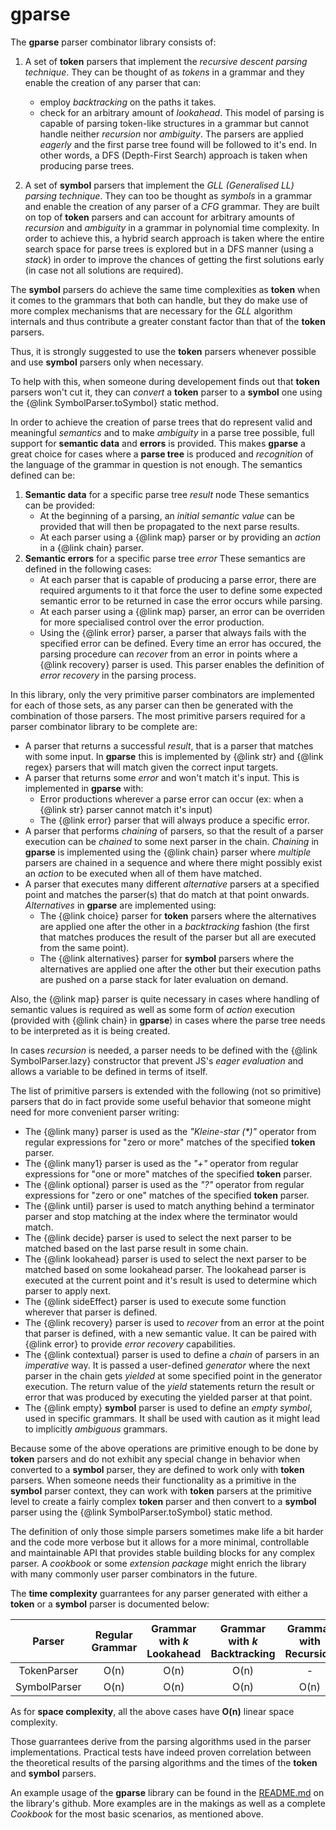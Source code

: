 # gparse

The **gparse** parser combinator library consists of:

1. A set of **token** parsers that implement the *recursive descent parsing technique*. They can be thought of as *tokens* in a grammar and they enable the creation of any parser that can:
   - employ *backtracking* on the paths it takes.
   - check for an arbitrary amount of *lookahead*.
This model of parsing is capable of parsing token-like structures in a grammar but cannot handle neither *recursion* nor *ambiguity*. The parsers are applied *eagerly* and the first parse tree found will be followed to it's end. In other words, a DFS (Depth-First Search) approach is taken when producing parse trees.

1. A set of **symbol** parsers that implement the *GLL (Generalised LL) parsing technique*. They can too be thought as *symbols* in a grammar and enable the creation of any parser of a *CFG* grammar.
They are built on top of **token** parsers and can account for arbitrary amounts of *recursion* and *ambiguity* in a grammar in polynomial time complexity. In order to achieve this, a hybrid search approach is taken where the entire search space for parse trees is explored but in a DFS manner (using a *stack*) in order to improve the chances of getting the first solutions early (in case not all solutions are required).

The **symbol** parsers do achieve the same time complexities as **token** when it comes to the grammars that both can handle, but they do make use of more complex mechanisms that are necessary for the *GLL* algorithm internals and thus contribute a greater constant factor than that of the **token** parsers.

Thus, it is strongly suggested to use the **token** parsers whenever possible and use **symbol** parsers only when necessary.

To help with this, when someone during developement finds out that **token** parsers won't cut it, they can *convert* a **token** parser to a **symbol** one using the {@link SymbolParser.toSymbol} static method.

In order to achieve the creation of parse trees that do represent valid and meaningful *semantics* and to make *ambiguity* in a parse tree possible, full support for **semantic data** and **errors** is provided. This makes **gparse** a great choice for cases where a **parse tree** is produced and *recognition* of the language of the grammar in question is not enough.
The semantics defined can be:

1. **Semantic data** for a specific parse tree *result* node
   These semantics can be provided:
   - At the beginning of a parsing, an *initial semantic value* can be provided that will then be propagated to the next parse results.
   - At each parser using a {@link map} parser or by providing an *action* in a {@link chain} parser.
2. **Semantic errors** for a specific parse tree *error*
   These semantics are defined in the following cases:
   - At each parser that is capable of producing a parse error, there are required arguments to it that force the user to define some expected semantic error to be returned in case the error occurs while parsing.
   - At each parser using a {@link map} parser, an error can be overriden for more specialised control over the error production.
   - Using the {@link error} parser, a parser that always fails with the specified error can be defined.
   Every time an error has occured, the parsing procedure can *recover* from an error in points where a {@link recovery} parser is used. This parser enables the definition of *error recovery* in the parsing process.

In this library, only the very primitive parser combinators are implemented for each of those sets, as any parser can then be generated with the combination of those parsers.
The most primitive parsers required for a parser combinator library to be complete are:

- A parser that returns a successful *result*, that is a parser that matches with some input.
  In **gparse** this is implemented by {@link str} and {@link regex} parsers that will match given the correct input targets.
- A parser that returns some *error* and won't match it's input.
  This is implemented in **gparse** with:
  - Error productions wherever a parse error can occur (ex: when a {@link str} parser cannot match it's input)
  - The {@link error} parser that will always produce a specific error.
- A parser that performs *chaining* of parsers, so that the result of a parser execution can be *chained* to some next parser in the chain.
  *Chaining* in **gparse** is implemented using the {@link chain} parser where *multiple* parsers are chained in a sequence and where there might possibly exist an *action* to be executed when all of them have matched.
- A parser that executes many different *alternative* parsers at a specified point and matches the parser(s) that do match at that point onwards.
  *Alternatives* in **gparse** are implemented using:
  - The {@link choice} parser for **token** parsers where the alternatives are applied one after the other in a *backtracking* fashion (the first that matches produces the result of the parser but all are executed from the same point).
  - The {@link alternatives} parser for **symbol** parsers where the alternatives are applied one after the other but their execution paths are pushed on a parse stack for later evaluation on demand.

Also, the {@link map} parser is quite necessary in cases where handling of semantic values is required
as well as some form of *action* execution (provided with {@link chain} in **gparse**) in cases where the parse tree needs to be interpreted as it is being created.

In cases *recursion* is needed, a parser needs to be defined with the {@link SymbolParser.lazy} constructor that prevent JS's *eager evaluation* and allows a variable to be defined in terms of itself.

The list of primitive parsers is extended with the following (not so primitive) parsers that do in fact provide some useful behavior that someone might need for more convenient parser writing:

- The {@link many} parser is used as the *"Kleine-star (\*)"* operator from regular expressions for "zero or more" matches of the specified **token** parser.
- The {@link many1} parser is used as the *"+"* operator from regular expressions for "one or more" matches of the specified **token** parser.
- The {@link optional} parser is used as the *"?"* operator from regular expressions for "zero or one" matches of the specified **token** parser.
- The {@link until} parser is used to match anything behind a terminator parser and stop matching at the index where the terminator would match.
- The {@link decide} parser is used to select the next parser to be matched based on the last parse result in some chain.
- The {@link lookahead} parser is used to select the next parser to be matched based on some lookahead parser. The lookahead parser is executed at the current point and it's result is used to determine which parser to apply next.
- The {@link sideEffect} parser is used to execute some function wherever that parser is defined.
- The {@link recovery} parser is used to *recover* from an error at the point that parser is defined, with a new semantic value. It can be paired with {@link error} to provide *error recovery* capabilities.
- The {@link contextual} parser is used to define a *chain* of parsers in an *imperative* way. It is passed a user-defined *generator* where the next parser in the chain gets *yielded* at some specified point in the generator execution. The return value of the *yield* statements return the result or error that was produced by executing the yielded parser at that point.
- The {@link empty} **symbol** parser is used to define an *empty symbol*, used in specific grammars. It shall be used with caution as it might lead to implicitly *ambiguous* grammars.

Because some of the above operations are primitive enough to be done by **token** parsers and do not exhibit any special change in behavior when converted to a **symbol** parser, they are defined to work only with **token** parsers. When someone needs their functionality as a primitive in the **symbol** parser context, they can work with **token** parsers at the primitive level to create a fairly complex **token** parser and then convert to a **symbol** parser using the {@link SymbolParser.toSymbol} static method.

The definition of only those simple parsers sometimes make life a bit harder and the code more verbose but it allows for a more minimal, controllable and maintainable API that provides stable building blocks for any complex parser.
A *cookbook* or some *extension package* might enrich the library with many commonly user parser combinators in the future.

The **time complexity** guarrantees for any parser generated with either a **token** or a **symbol** parser is documented below:

|     Parser      | Regular Grammar | Grammar with *k* Lookahead | Grammar with *k* Backtracking | Grammar with Recursion | Grammar with Ambiguity |
| :-------------: | :-------------: | :------------------------: | :---------------------------: | :-------------------------: | :--------------------: |
| TokenParser |      O(n)       |            O(n)            |             O(n)              |              -              |           -            |
|  SymbolParser   |      O(n)       |            O(n)            |             O(n)              |            O(n)             |         O(n^3)         |

As for **space complexity**, all the above cases have **O(n)** linear space complexity.

Those guarrantees derive from the parsing algorithms used in the parser implementations. Practical tests have indeed proven correlation between the theoretical results of the parsing algorithms and the times of the **token** and **symbol** parsers.

An example usage of the **gparse** library can be found in the [README.md](https://github.com/mpapasterg/gparse) on the library's github. More examples are in the makings as well as a complete *Cookbook* for the most basic scenarios, as mentioned above.
